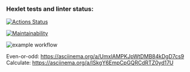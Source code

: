 ### Hexlet tests and linter status:
[![Actions Status](https://github.com/mbgoodguy/python-project-lvl1/workflows/hexlet-check/badge.svg)](https://github.com/mbgoodguy/python-project-lvl1/actions)

[![Maintainability](https://api.codeclimate.com/v1/badges/a99a88d28ad37a79dbf6/maintainability)](https://codeclimate.com/github/codeclimate/codeclimate/maintainability)

![example workflow](https://github.com/mbgoodguy/python-project-lvl1/actions/workflows/flake8.yml/badge.svg)

Even-or-odd: https://asciinema.org/a/UmxlAMPKJpWtDMB84kDgD7cs9
Calculate: https://asciinema.org/a/ISkgY6EmpCpGQRCdRTZ0yd17U

